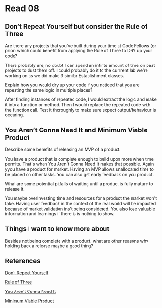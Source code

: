 # Read 08

## Don’t Repeat Yourself but consider the Rule of Three

Are there any projects that you’ve built during your time at Code Fellows (or prior) which could benefit from applying the Rule of Three to DRY up your code?

There probably are, no doubt I can spend an infinte amount of time on past projects to dust them off. I could probably do it to the currrent lab we're working on as we did make 3 similar Establishment classes.

Explain how you would dry up your code if you noticed that you are repeating the same logic in multiple places?

After finding instances of repeated code, I would extract the logic and make it into a function or method. Then I would replace the repeated code with the function call. Test it thoroughly to make sure expect output/behaviour is occuring.

## You Aren’t Gonna Need It and Minimum Viable Product

Describe some benefits of releasing an MVP of a product.

You have a product that is complete enough to build upon more when time permits. That's when You Aren't Gonna Need It makes that possible.
Again yyou have a product for market. Having an MVP allows unallocated time to be placed on other tasks. You can also get early feedback on you product.

What are some potential pitfalls of waiting until a product is fully mature to release it.

You maybe overinvesting time and resources for a product the market won't take. Having user feedback in the context of the real world will be impacted because of market validation ins't being considered. You also lose valuable information and learnings if there is is nothing to show.

## Things I want to know more about

Besides not being complete with a product, what are other reasons why holding back a release maybe a good thing?

## References

[Don’t Repeat Yourself](https://en.wikipedia.org/wiki/Don%27t_repeat_yourself)

[ Rule of Three](https://en.wikipedia.org/wiki/Rule_of_three_(computer_programming))

[You Aren’t Gonna Need It](https://en.wikipedia.org/wiki/You_aren%27t_gonna_need_it)

[Minimum Viable Product](https://en.wikipedia.org/wiki/Minimum_viable_product)